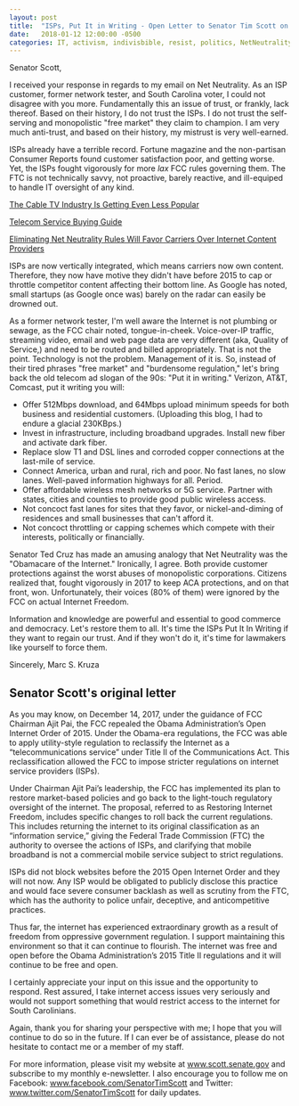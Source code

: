 ```yaml
---
layout: post
title:  "ISPs, Put It in Writing - Open Letter to Senator Tim Scott on Internet Freedom"
date:   2018-01-12 12:00:00 -0500
categories: IT, activism, indivisbible, resist, politics, NetNeutrality, InternetFreedom
---
```


Senator Scott, 

I received your response in regards to my email on Net Neutrality. As an ISP customer, former network tester, and South Carolina voter, I could not disagree with you more. Fundamentally this an issue of trust, or frankly, lack thereof. Based on their history, I do not trust the ISPs. I do not trust the self-serving and monopolistic "free market" they claim to champion. I am very much anti-trust, and based on their history, my mistrust is very well-earned. 

ISPs already have a terrible record. Fortune magazine and the non-partisan Consumer Reports found customer satisfaction poor, and getting worse. Yet, the ISPs fought vigorously for more *lax* FCC rules governing them. The FTC is not technically savvy, not proactive, barely reactive, and ill-equiped to handle IT oversight of any kind. 

[The Cable TV Industry Is Getting Even Less Popular]( http://fortune.com/2017/05/25/cable-tv-comcast-verizon/ )

[Telecom Service Buying Guide]( https://www.consumerreports.org/cro/telecom-services/buying-guide )

[Eliminating Net Neutrality Rules Will Favor Carriers Over Internet Content Providers]( http://fortune.com/2017/11/21/net-neutrality-fcc-winners-losers/ )

ISPs are now vertically integrated, which means carriers now own content. Therefore, they now have motive they didn't have before 2015 to cap or throttle competitor content affecting their bottom line. As Google has noted, small startups (as Google once was) barely on the radar can easily be drowned out. 

As a former network tester, I'm well aware the Internet is not plumbing or sewage, as the FCC chair noted, tongue-in-cheek. Voice-over-IP traffic, streaming video, email and web page data are very different (aka, Quality of Service,) and need to be routed and billed appropriately. That is not the point. Technology is not the problem. Management of it is. So, instead of their tired phrases "free market" and "burdensome regulation," let's bring back the old telecom ad slogan of the 90s: "Put it in writing." Verizon, AT&T, Comcast, put it writing you will: 

* Offer 512Mbps download, and 64Mbps upload minimum speeds for both business and residential customers. (Uploading this blog, I had to endure a glacial 230KBps.)
* Invest in infrastructure, including broadband upgrades. Install new fiber and activate dark fiber. 
* Replace slow T1 and DSL lines and corroded copper connections at the last-mile of service.
* Connect America, urban and rural, rich and poor. No fast lanes, no slow lanes. Well-paved information highways for all. Period.
* Offer affordable wireless mesh networks or 5G service. Partner with states, cities and counties to provide good public wireless access.  
* Not concoct fast lanes for sites that they favor, or nickel-and-diming of residences and small businesses that can't afford it. 
* Not concoct throttling or capping schemes which compete with their interests, politically or financially.

Senator Ted Cruz has made an amusing analogy that Net Neutrality was the "Obamacare of the Internet." Ironically, I agree. Both provide customer protections against the worst abuses of monopolistic corporations. Citizens realized that, fought vigorously in 2017 to keep ACA protections, and on that front, won. Unfortunately, their voices (80% of them) were ignored by the FCC on actual Internet Freedom. 

Information and knowledge are powerful and essential to good commerce and democracy. Let's restore them to all. It's time the ISPs Put It In Writing if they want to regain our trust. And if they won't do it, it's time for lawmakers like yourself to force them. 

Sincerely,
Marc S. Kruza



## Senator Scott's original letter 

As you may know, on December 14, 2017, under the guidance of FCC Chairman Ajit Pai, the FCC repealed the Obama Administration’s Open Internet Order of 2015. Under the Obama-era regulations, the FCC was able to apply utility-style regulation to reclassify the Internet as a “telecommunications service” under Title II of the Communications Act. This reclassification allowed the FCC to impose stricter regulations on internet service providers (ISPs).

Under Chairman Ajit Pai’s leadership, the FCC has implemented its plan to restore market-based policies and go back to the light-touch regulatory oversight of the internet. The proposal, referred to as Restoring Internet Freedom, includes specific changes to roll back the current regulations. This includes returning the internet to its original classification as an “information service,” giving the Federal Trade Commission (FTC) the authority to oversee the actions of ISPs, and clarifying that mobile broadband is not a commercial mobile service subject to strict regulations.

ISPs did not block websites before the 2015 Open Internet Order and they will not now. Any ISP would be obligated to publicly disclose this practice and would face severe consumer backlash as well as scrutiny from the FTC, which has the authority to police unfair, deceptive, and anticompetitive practices.

Thus far, the internet has experienced extraordinary growth as a result of freedom from oppressive government regulation. I support maintaining this environment so that it can continue to flourish. The internet was free and open before the Obama Administration’s 2015 Title II regulations and it will continue to be free and open.

I certainly appreciate your input on this issue and the opportunity to respond. Rest assured, I take internet access issues very seriously and would not support something that would restrict access to the internet for South Carolinians.

Again, thank you for sharing your perspective with me; I hope that you will continue to do so in the future. If I can ever be of assistance, please do not hesitate to contact me or a member of my staff.

For more information, please visit my website at www.scott.senate.gov and subscribe to my monthly e-newsletter. I also encourage you to follow me on Facebook: www.facebook.com/SenatorTimScott and Twitter: www.twitter.com/SenatorTimScott for daily updates.